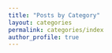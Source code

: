 ```yaml
---
title: "Posts by Category"
layout: categories
permalink: categories/index
author_profile: true
---
```

